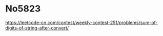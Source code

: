 # No5823

https://leetcode-cn.com/contest/weekly-contest-251/problems/sum-of-digits-of-string-after-convert/
